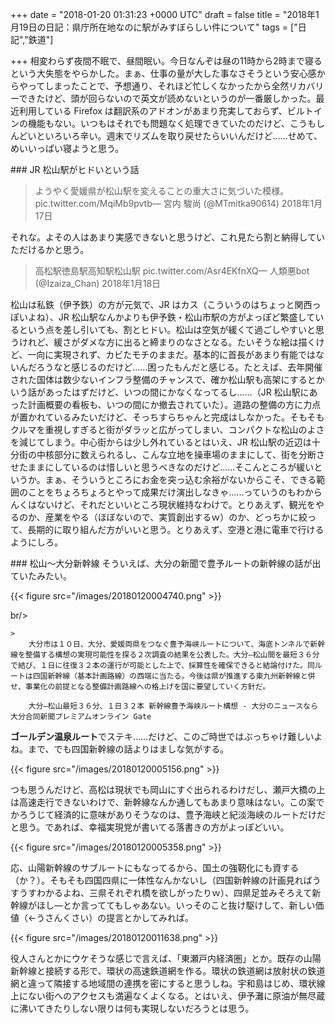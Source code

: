 
+++
date = "2018-01-20 01:31:23 +0000 UTC"
draft = false
title = "2018年1月19日の日記：県庁所在地なのに駅がみすぼらしい件について"
tags = ["日記","鉄道"]

+++
相変わらず夜間不眠で、昼間眠い。今日なんぞは昼の11時から2時まで寝るという大失態をやらかした。まぁ、仕事の量が大した事なさそうという安心感からやってしまったことで、予想通り、それほど忙しくなかったから全然リカバリーできたけど、頭が回らないので英文が読めないというのが一番厳しかった。最近利用している Firefox は翻訳系のアドオンがあまり充実しておらず、ビルトインの機能もない。いつもはそれでも問題なく処理できていたのだけど、こうもしんどいといろいろ辛い。週末でリズムを取り戻せたらいいんだけど……せめて、めいいっぱい寝ようと思う。

<div class="section">
    ### JR 松山駅がヒドいという話
    

>ようやく愛媛県が松山駅を変えることの重大さに気づいた模様。 pic.twitter.com/MqiMb9pvtb— 宮内 駿尚 (@MTmitka90614) 2018年1月17日<script async="" src="https://platform.twitter.com/widgets.js" charset="utf-8"></script>

それな。よその人はあまり実感できないと思うけど、これ見たら割と納得していただけるかと思う。

>高松駅徳島駅高知駅松山駅 pic.twitter.com/Asr4EKfnXQ— 人類悪bot (@Izaiza_Chan) 2018年1月18日<script async="" src="https://platform.twitter.com/widgets.js" charset="utf-8"></script>

松山は私鉄（伊予鉄）の方が元気で、JR はカス（こういうのはちょっと関西っぽいよね）、JR 松山駅なんかよりも伊予鉄・松山市駅の方がよっぽど繁盛しているという点を差し引いても、割とヒドい。松山は空気が緩くて過ごしやすいと思うけれど、緩さがダメな方に出ると締まりのなさとなる。たいそうな絵は描くけど、一向に実現されず、カビたモチのままだ。基本的に首長があまり有能ではないんだろうなと感じるのだけど……困ったもんだと感じる。たとえば、去年開催された国体は数少ないインフラ整備のチャンスで、確か松山駅も高架にするとかいう話があったはずだけど、いつの間にかなくなってるし……（JR 松山駅にあった計画概要の看板も、いつの間にか撤去されていた）。道路の整備の方に力点が置かれているみたいだけど、そっちすらちゃんと完成はしなかった。そもそもクルマを重視しすぎると街がダラッと広がってしまい、コンパクトな松山のよさを減じてしまう。中心街からは少し外れているとはいえ、JR 松山駅の近辺は十分街の中核部分に数えられるし、こんな立地を操車場のままにして、街を分断させたままにしているのは惜しいと思うべきなのだけど……そこんところが緩いというか。まぁ、そういうところにお金を突っ込む余裕がないからこそ、できる範囲のことをちょろちょろとやって成果だけ演出しなきゃ……っていうのもわからんくはないけど、それだといいところ現状維持なわけで。とりあえず、観光をやるのか、産業をやる（ほぼないので、実質創出するｗ）のか、どっちかに絞って、長期的に取り組んだ方がいいと思う。とりあえず、空港と港に電車で行けるようにしろ。

</div>
<div class="section">
    ### 松山～大分新幹線
    そういえば、大分の新聞で豊予ルートの新幹線の話が出ていたみたい。

{{< figure src="/images/20180120004740.png"  >}}

br/>


    >
        大分市は１０日、大分、愛媛両県をつなぐ豊予海峡ルートについて、海底トンネルで新幹線を整備する構想の実現可能性を探る２次調査の結果を公表した。大分―松山間を最短３６分で結び、１日に往復３２本の運行が可能とした上で、採算性を確保できると結論付けた。同ルートは四国新幹線（基本計画路線）の西端に当たる。今後は県が推進する東九州新幹線と併せ、事業化の前提となる整備計画路線への格上げを国に要望していく方針だ。

        大分―松山最短３６分、１日３２本 新幹線豊予海峡ルート構想 - 大分のニュースなら 大分合同新聞プレミアムオンライン Gate
    
**ゴールデン温泉ルート**でステキ……だけど、このご時世ではぶっちゃけ難しいよね。まで、でも四国新幹線の話よりはましな気がする。

{{< figure src="/images/20180120005156.png"  >}}

つも思うんだけど、高松は現状でも岡山にすぐ出られるわけだし、瀬戸大橋の上は高速走行できないわけで、新幹線なんか通してもあまり意味はない。この案でかろうじて経済的に意味がありそうなのは、豊予海峡と紀淡海峡のルートだけだと思う。であれば、幸福実現党が書いてる落書きの方がよっぽどいい。

{{< figure src="/images/20180120005358.png"  >}}

応、山陽新幹線のサブルートにもなってるから、国土の強靭化にも資する（か？）。そもそも四国四県に一体性なんかないし（四国新幹線の計画見ればうすうすわかるよね、三県それぞれ橋を欲しがったりｗ）、四県足並みそろえて新幹線がほし―とか言っててもしゃあない。いっそのこと抜け駆けして、新しい価値（←うさんくさい）の提言とかしてみれば。

{{< figure src="/images/20180120011638.png"  >}}

役人さんとかにウケそうな感じで言えば、「東瀬戸内経済圏」とか。既存の山陽新幹線と接続する形で、環状の高速鉄道網を作る。環状の鉄道網は放射状の鉄道網と違って隣接する地域間の連携を密にすると思うしね。宇和島はじめ、環状線上にない街へのアクセスも満遍なくよくなる。とはいえ、伊予灘に原油が無尽蔵に沸いてきたりしない限りは何も実現しないだろうとは思う。

</div>

